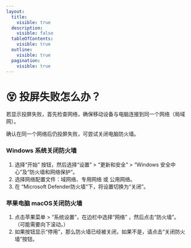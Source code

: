 ```yaml
---
layout:
  title:
    visible: true
  description:
    visible: false
  tableOfContents:
    visible: true
  outline:
    visible: true
  pagination:
    visible: true
---
```


# 😵 投屏失败怎么办？

若显示投屏失败，首先检查网络，确保移动设备与电脑连接到同一个网络（局域网）。

确认在同一个网络后仍投屏失败，可尝试关闭电脑防火墙。

### Windows 系统关闭防火墙

1. 选择“开始” 按钮，然后选择“设置” > “更新和安全” > “Windows 安全中心”及“防火墙和网络保护”。
2. 选择网络配置文件：域网络、专用网络 或 公用网络。
3. 在 “Microsoft Defender防火墙”下，将设置切换为“关闭”。

### 苹果电脑 macOS关闭防火墙

1. 点击苹果菜单 > “系统设置”，在边栏中选择“网络” ，然后点击“防火墙”。 （可能需要向下滚动。）
2. 如果按钮显示“停用”，那么防火墙已经被关闭，如果不是，请点击“关闭防火墙”按钮。
